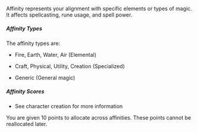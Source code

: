Affinity represents your alignment with specific elements or types of magic. It affects spellcasting, rune usage, and spell power.

##### Affinity Types

The affinity types are:

- Fire, Earth, Water, Air (Elemental)
    
- Craft, Physical, Utility, Creation (Specialized)
    
- Generic (General magic)
    

##### Affinity Scores

- See character creation for more information
    

You are given 10 points to allocate across affinities. These points cannot be reallocated later.